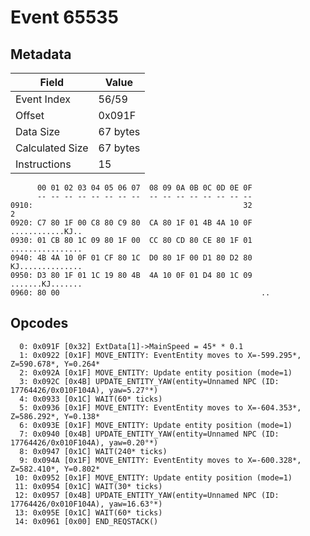 # Event 65535

## Metadata

| Field           | Value    |
|-----------------|----------|
| Event Index     | 56/59    |
| Offset          | 0x091F   |
| Data Size       | 67 bytes |
| Calculated Size | 67 bytes |
| Instructions    | 15       |

```
      00 01 02 03 04 05 06 07  08 09 0A 0B 0C 0D 0E 0F
      -- -- -- -- -- -- -- --  -- -- -- -- -- -- -- --
0910:                                               32                 2
0920: C7 80 1F 00 C8 80 C9 80  CA 80 1F 01 4B 4A 10 0F  ............KJ..
0930: 01 CB 80 1C 09 80 1F 00  CC 80 CD 80 CE 80 1F 01  ................
0940: 4B 4A 10 0F 01 CF 80 1C  D0 80 1F 00 D1 80 D2 80  KJ..............
0950: D3 80 1F 01 1C 19 80 4B  4A 10 0F 01 D4 80 1C 09  .......KJ.......
0960: 80 00                                             ..              
```

## Opcodes

```
  0: 0x091F [0x32] ExtData[1]->MainSpeed = 45* * 0.1
  1: 0x0922 [0x1F] MOVE_ENTITY: EventEntity moves to X=-599.295*, Z=590.678*, Y=0.264*
  2: 0x092A [0x1F] MOVE_ENTITY: Update entity position (mode=1)
  3: 0x092C [0x4B] UPDATE_ENTITY_YAW(entity=Unnamed NPC (ID: 17764426/0x010F104A), yaw=5.27°*)
  4: 0x0933 [0x1C] WAIT(60* ticks)
  5: 0x0936 [0x1F] MOVE_ENTITY: EventEntity moves to X=-604.353*, Z=586.292*, Y=0.138*
  6: 0x093E [0x1F] MOVE_ENTITY: Update entity position (mode=1)
  7: 0x0940 [0x4B] UPDATE_ENTITY_YAW(entity=Unnamed NPC (ID: 17764426/0x010F104A), yaw=0.20°*)
  8: 0x0947 [0x1C] WAIT(240* ticks)
  9: 0x094A [0x1F] MOVE_ENTITY: EventEntity moves to X=-600.328*, Z=582.410*, Y=0.802*
 10: 0x0952 [0x1F] MOVE_ENTITY: Update entity position (mode=1)
 11: 0x0954 [0x1C] WAIT(30* ticks)
 12: 0x0957 [0x4B] UPDATE_ENTITY_YAW(entity=Unnamed NPC (ID: 17764426/0x010F104A), yaw=16.63°*)
 13: 0x095E [0x1C] WAIT(60* ticks)
 14: 0x0961 [0x00] END_REQSTACK()
```
